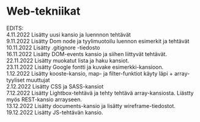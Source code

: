 # Web-tekniikat
EDITS: <br>
4.11.2022 Lisätty uusi kansio ja luennnon tehtävät <br>
9.11.2022 Lisätty Dom node ja tyylimuotoilu luennon esimerkit ja tehtävät <br>
10.11.2022 Lisätty .gitignore -tiedosto <br>
16.11.2022 Lisätty DOM-events kansio ja siihen liittyvät tehtävät. <br>
22.11.2022 Lisätty muokatut lista ja haku kansiot. <br>
23.11.2022 Lisätty Google fontti ja kuvake esimerkki-kansioon. <br>
1.12.2022 Lisätty kooste-kansio, map- ja filter-funktiot käyty läpi + array-tyyliset muuttujat <br>
2.12.2022 Lisätty CSS ja SASS-kansiot <br>
7.12.2022 Lisätty Lightbox-tehtävä ja tehty tehtävä array-kansiosta. Liästty myös REST-kansio arrayseen. <br>
13.12.2022 Lisätty documents-kansio ja lisätty wireframe-tiedostot. <br>
19.12.2022 Lisätty JS-tehtävän kansio. <br>
